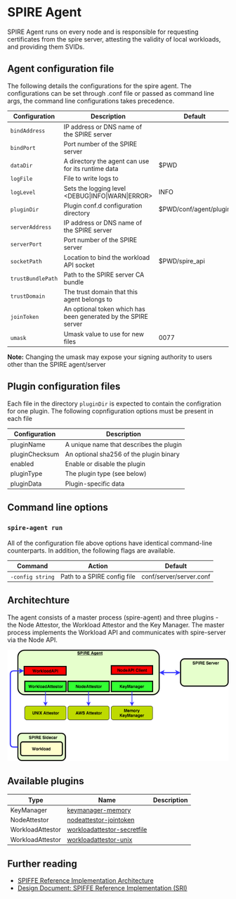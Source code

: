 # SPIRE Agent

SPIRE Agent runs on every node and is responsible for requesting certificates from the spire server,
attesting the validity of local workloads, and providing them SVIDs.

## Agent configuration file

The following details the configurations for the spire agent. The configurations can be set through
.conf file or passed as command line args, the command line configurations takes precedence.

| Configuration     | Description                                                    | Default                |
| ----------------- | -------------------------------------------------------------- | ---------------------- |
| `bindAddress`     | IP address or DNS name of the SPIRE server                     |                        |
| `bindPort`        | Port number of the SPIRE server                                |                        |
| `dataDir`         | A directory the agent can use for its runtime data             | $PWD                   |
| `logFile`         | File to write logs to                                          |                        |
| `logLevel`        | Sets the logging level \<DEBUG\|INFO\|WARN\|ERROR\>            | INFO                   |
| `pluginDir`       | Plugin conf.d configuration directory                          | $PWD/conf/agent/plugin |
| `serverAddress`   | IP address or DNS name of the SPIRE server                     |                        |
| `serverPort`      | Port number of the SPIRE server                                |                        |
| `socketPath`      | Location to bind the workload API socket                       | $PWD/spire_api         |
| `trustBundlePath` | Path to the SPIRE server CA bundle                             |                        |
| `trustDomain`     | The trust domain that this agent belongs to                    |                        |
| `joinToken`       | An optional token which has been generated by the SPIRE server |                        |
| `umask`           | Umask value to use for new files                               | 0077                   |

**Note:** Changing the umask may expose your signing authority to users other than the SPIRE
agent/server

## Plugin configuration files

Each file in the directory `pluginDir` is expected to contain the configration for one plugin. The
following copnfiguration options must be present in each file

| Configuration  | Description                             |
| -------------- | --------------------------------------- |
| pluginName     | A unique name that describes the plugin |
| pluginChecksum | An optional sha256 of the plugin binary |
| enabled        | Enable or disable the plugin            |
| pluginType     | The plugin type (see below)             |
| pluginData     | Plugin-specific data                    |

## Command line options

### `spire-agent run`

All of the configuration file above options have identical command-line counterparts. In addition,
the following flags are available.

| Command          | Action                      | Default                 |
| ---------------- | --------------------------- | ----------------------- |
| `-config string` | Path to a SPIRE config file | conf/server/server.conf |

## Architechture

The agent consists of a master process (spire-agent) and three plugins - the Node Attestor, the
Workload Attestor and the Key Manager. The master process implements the Workload API and
communicates with spire-server via the Node API.

![spire agent architecture](images/SPIRE_agent.png)

## Available plugins

| Type             | Name                                                                            | Description |
| ---------------- | ------------------------------------------------------------------------------- | ----------- |
| KeyManager       | [keymanager-memory](/doc/plugin_agent_keymanager_memory.md)                     |             |
| NodeAttestor     | [nodeattestor-jointoken](/doc/plugin_agent_nodeattestor_jointoken.md)           |             |
| WorkloadAttestor | [workloadattestor-secretfile](/doc/plugin_agent_workloadattestor_secretfile.md) |             |
| WorkloadAttestor | [workloadattestor-unix](/doc/plugin_agent_workloadattestor_unix.md)             |             |

## Further reading

* [SPIFFE Reference Implementation Architecture](https://docs.google.com/document/d/1nV8ZbYEATycdFhgjTB619pwIvamzOjU6l0SyBGbzbo4/edit#)
* [Design Document: SPIFFE Reference Implementation (SRI)](https://docs.google.com/document/d/1RZnBfj8I5xs8Yi_BPEKBRp0K3UnIJYTDg_31rfTt4j8/edit#)
